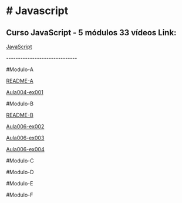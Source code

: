 <h1># Javascript</h1>

 <h2>Curso  JavaScript - 5 módulos 33 vídeos Link:</h2>
 
<a href="https://youtu.be/1-w1RfGIov4" target="_blank">JavaScript</a>

<p>------------------------------</p>

#Modulo-A

<a href="https://rexoliveira.github.io/javascript/Modulo-A/README.html" target="_blank" >README-A</a>

<a href="https://rexoliveira.github.io/javascript/Modulo-A/aula004/ex001.html" target="_blank" >Aula004-ex001</a>

<p>#Modulo-B</p>

<a href="https://rexoliveira.github.io/javascript/Modulo-B/README.html" target="_blank" >README-B</a>

<a href="https://rexoliveira.github.io/javascript/Modulo-B/aula006/ex002.html" target="_blank" >Aula006-ex002</a>

<a href="https://rexoliveira.github.io/javascript/Modulo-B/aula006/ex003.html" target="_blank" >Aula006-ex003</a>

<a href="https://rexoliveira.github.io/javascript/Modulo-B/aula006/ex004.html" target="_blank" >Aula006-ex004</a>

<p>#Modulo-C</p>
<p>#Modulo-D</p>
<p>#Modulo-E</p>
<p>#Modulo-F</p>





